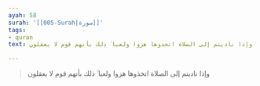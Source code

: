 ```yaml
---
ayah: 58
surah: '[[005-Surah|سورة]]'
tags:
- quran
text: وإذا ناديتم إلى الصلاة اتخذوها هزوا ولعبا ۚ ذلك بأنهم قوم لا يعقلون

---
```

> وإذا ناديتم إلى الصلاة اتخذوها هزوا ولعبا ۚ ذلك بأنهم قوم لا يعقلون

